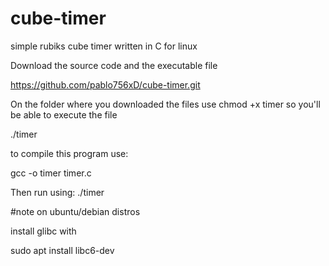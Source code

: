 # cube-timer
simple rubiks cube timer written in C for linux

Download the source code and the executable file

https://github.com/pablo756xD/cube-timer.git

On the folder where you downloaded the files use 
chmod +x timer
so you'll be able to execute the file

./timer

to compile this program use: 

gcc -o timer timer.c

Then run using: 
./timer

#note on ubuntu/debian distros

install glibc with

sudo apt install libc6-dev
